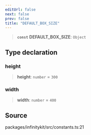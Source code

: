 ```yaml
---
editUrl: false
next: false
prev: false
title: "DEFAULT_BOX_SIZE"
---
```


> **`const`** **DEFAULT\_BOX\_SIZE**: `Object`

## Type declaration

### height

> **height**: `number` = `300`

### width

> **width**: `number` = `400`

## Source

packages/infinitykit/src/constants.ts:21
